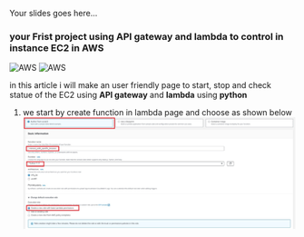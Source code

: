 
Your slides goes here...

### your Frist project using API gateway and lambda to control in instance EC2 in **AWS**

![AWS](https://img.shields.io/badge/AWS-%23FF9900.svg?style=for-the-badge&logo=amazon-aws&logoColor=white)
![AWS](https://img.shields.io/badge/Python-14354C?style=for-the-badge&logo=python&logoColor=white)


in this article i will make an user friendly page to start, stop and check statue of the EC2 using **API gateway** and **lambda**  using **python**


1. we start by create function in lambda page and choose as shown below
![create function in lambda](https://github.com/MhmedRjb/photos/blob/fc3a66975ca80c545a626b1aa8e5ebed22632271/Untitled.jpg?raw=true)  

